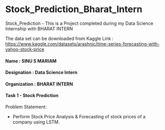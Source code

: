 # Stock_Prediction_Bharat_Intern
Stock_Prediction - This is a Project completed during my Data Science Internship with BHARAT INTERN

The data set can be downloaded from Kaggle Link : https://www.kaggle.com/datasets/arashnic/time-series-forecasting-with-yahoo-stock-price

#### Name : SINU S MARIAM
#### Designation : Data Science Intern
#### Organization : BHARAT INTERN
#### Task 1 - Stock Prediction
Problem Statement:
* Perform Stock Price Analysis & Forecasting of stock prices of a company using LSTM.
